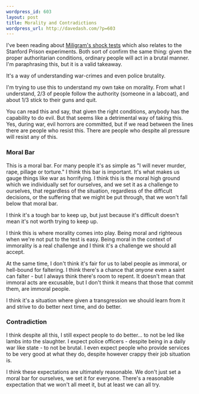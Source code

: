 ```yaml
--- 
wordpress_id: 603
layout: post
title: Morality and Contradictions
wordpress_url: http://davedash.com/?p=603
---
```

[cnn]: http://www.cnn.com/2008/HEALTH/12/19/milgram.experiment.obedience/index.html?eref=rss_topstories

I've been reading about [Miligram's shock tests][cnn] which also relates to the Stanford Prison experiments.  Both sort of confirm the same thing: given the proper authoritarian conditions, ordinary people will act in a brutal manner.  I'm paraphrasing this, but it is a valid takeaway.

It's a way of understanding war-crimes and even police brutality.

I'm trying to use this to understand my own take on morality.  From what I understand, 2/3 of people follow the authority (someone in a labcoat), and about 1/3 stick to their guns and quit.

You can read this and say, that given the right conditions, anybody has the capability to do evil.  But that seems like a detrimental way of taking this.  Yes, during war, evil horrors are committed, but if we read between the lines there are people who resist this.  There are people who despite all pressure will resist any of this.

<!--more--> 

### Moral Bar

This is a moral bar.  For many people it's as simple as "I will never murder, rape, pillage or torture."  I think this bar is important.  It's what makes us gauge things like war as horrifying.  I think this is the moral high ground which we individually set for ourselves, and we set it as a challenge to ourselves, that regardless of the situation, regardless of the difficult decisions, or the suffering that we might be put through, that we won't fall below that moral bar.

I think it's a tough bar to keep up, but just because it's difficult doesn't mean it's not worth trying to keep up.

I think this is where morality comes into play.  Being moral and righteous when we're not put to the test is easy.  Being moral in the context of immorality is a real challenge and I think it's a challenge we should all accept.

At the same time, I don't think it's fair for us to label people as immoral, or hell-bound for faltering.  I think there's a chance that *anyone* even a saint can falter - but I always think there's room to repent.  It doesn't mean that immoral acts are excusable, but I don't think it means that those that commit them, are immoral people.

I think it's a situation where given a transgression we should learn from it and strive to do better next time, and do better.

### Contradiction

I think despite all this, I still expect people to do better... to not be led like lambs into the slaughter.  I expect police officers - despite being in a daily war like state - to not be brutal.  I even expect people who provide services to be very good at what they do, despite however crappy their job situation is.

I think these expectations are ultimately reasonable.  We don't just set a moral bar for ourselves, we set it for everyone.  There's a reasonable expectation that we won't all meet it, but at least we can all try.
